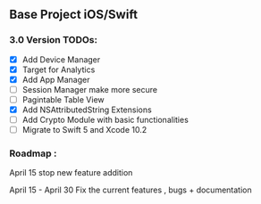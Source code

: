 ## Base Project iOS/Swift

### 3.0 Version TODOs:

- [X] Add Device Manager 
- [X] Target for Analytics
- [X] Add App Manager
- [ ] Session Manager make more secure
- [ ] Pagintable Table View
- [X] Add NSAttributedString Extensions
- [ ] Add Crypto Module with basic functionalities
- [ ] Migrate to Swift 5 and Xcode 10.2 

### Roadmap :
April 15 stop new feature addition

April 15 - April 30 Fix the current features , bugs + documentation

